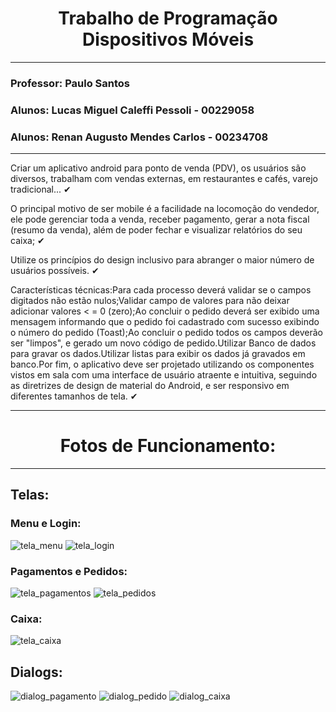 <h1 align="center">Trabalho de Programação Dispositivos Móveis</h1>

---

<h3>Professor: Paulo Santos</h3>
<h3>Alunos: Lucas Miguel Caleffi Pessoli - 00229058</h3>
<h3>Alunos: Renan Augusto Mendes Carlos - 00234708</h3>

---

<p>Criar um aplicativo android para ponto de venda (PDV), os usuários são diversos, trabalham com vendas externas, em restaurantes e cafés, varejo tradicional... ✔
 
O principal motivo de ser mobile é a facilidade na locomoção do vendedor, ele pode gerenciar toda a venda, receber pagamento, gerar a nota fiscal (resumo da venda), além de poder fechar e visualizar relatórios do seu caixa; ✔

Utilize os princípios do design inclusivo para abranger o maior número de usuários possíveis. ✔

 Características técnicas:Para cada processo deverá validar se o campos digitados não estão nulos;Validar campo de valores para não deixar adicionar valores < = 0 (zero);Ao concluir o pedido deverá ser exibido uma mensagem informando que o pedido foi cadastrado com sucesso exibindo o número do pedido (Toast);Ao concluir o pedido todos os campos deverão ser "limpos", e gerado um novo código de pedido.Utilizar Banco de dados para gravar os dados.Utilizar listas para exibir os dados já gravados em banco.Por fim, o aplicativo deve ser projetado utilizando os componentes vistos em sala com uma interface de usuário atraente e intuitiva, seguindo as diretrizes de design de material do Android, e ser responsivo em diferentes tamanhos de tela. ✔</p>

---

<h1 align="center">Fotos de Funcionamento:</h1>

---

<h2>Telas:</h2>
<h3>Menu e Login:</h3>

![tela_menu](https://github.com/RenanAUG/trabalho-segundo-bimestre-dispositivos-moveis/assets/115120374/b132a477-864d-4304-9c82-0fecce354d4f) ![tela_login](https://github.com/RenanAUG/trabalho-segundo-bimestre-dispositivos-moveis/assets/115120374/e94e0480-666e-4f15-844c-2161dd6066b4)

<h3>Pagamentos e Pedidos:</h3>

![tela_pagamentos](https://github.com/RenanAUG/trabalho-segundo-bimestre-dispositivos-moveis/assets/115120374/89078a6e-e831-477a-8d16-77fe928fb2e2)
![tela_pedidos](https://github.com/RenanAUG/trabalho-segundo-bimestre-dispositivos-moveis/assets/115120374/f30fdbbd-a6ab-463c-b7dd-44de85fdfbff)


<h3>Caixa:</h3>

![tela_caixa](https://github.com/RenanAUG/trabalho-segundo-bimestre-dispositivos-moveis/assets/115120374/1e050e95-6bec-44e8-a794-395759d29860)

<h2>Dialogs: </h2>

![dialog_pagamento](https://github.com/RenanAUG/trabalho-segundo-bimestre-dispositivos-moveis/assets/115120374/ad6de427-e985-43a7-8f47-fa85a2b5724d) ![dialog_pedido](https://github.com/RenanAUG/trabalho-segundo-bimestre-dispositivos-moveis/assets/115120374/07e945ec-31c7-4cfe-abd3-72c1f17c510b) ![dialog_caixa](https://github.com/RenanAUG/trabalho-segundo-bimestre-dispositivos-moveis/assets/115120374/3c78b1e4-ad3e-4a9a-9a4f-99a6456df3bf)


